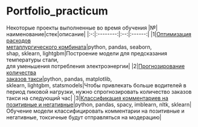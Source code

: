 # Portfolio_practicum
Некоторые проекты выполненные во время обучения
|№|наименование|стек|описание|
|:-:|:--------:|:--:|:------:|
|1|[Оптимизация расходов</br> металлургического комбината](melting_steel)|python, pandas, seaborn,</br> shap, sklearn, lightgbm|Построение модели для предсказания температуры стали,</br> для уменьшения потребления электроэнергии|
|2|[Прогнозирование количества</br> заказов такси](predict_taxi_orders)|python, pandas, matplotlib,</br> sklearn, lightgbm, statsmodels|Чтобы привлекать больше водителей в период пиковой нагрузки, нужно спрогнозировать количество заказов такси на следующий час|
|3|[Классификация комментариев на позитивные и негативные](classification_comments)|python, pandas, spacy, imblearn, nltk, sklearn|Обучение модели классифицировать комментарии на позитивные и негативные, токсичные будут отправляться на модерацию|

